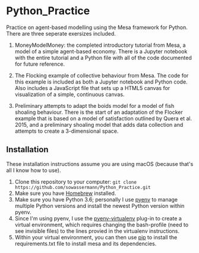 # Python_Practice
Practice on agent-based modelling using the Mesa framework for Python. There are three seperate exersizes included.

1. MoneyModelMoney: the completed introductory tutorial from Mesa, a model of a simple agent-based economy. There is a Jupyter notebook with the entire tutorial and a Python file with all of the code documented for future reference.

2. The Flocking example of collective behaviour from Mesa. The code for this example is included as both a Jupyter notebook and Python code. Also includes a JavaScript file that sets up a HTML5 canvas for visualization of a simple, continuous canvas.

3. Preliminary attempts to adapt the boids model for a model of fish shoaling behaviour. There is the start of an adaptation of the Flocker example that is based on a model of satisfaction outlined by Quera et al. 2015, and a preliminary shoaling model that adds data collection and attempts to create a 3-dimensional space.


## Installation
These installation instructions assume you are using macOS (because that's all I know how to use).

1. Clone this repository to your computer: `git clone https://github.com/sowassermann/Python_Practice.git`
2. Make sure you have [Homebrew](Homebrew) installed.
3. Make sure you have Python 3.6; personally I use [pyenv](pyenv) to manage multiple Python versions and install the newest Python version within pyenv.
4. Since I'm using pyenv, I use the [pyenv-virtualenv](virtualenv) plug-in to create a virtual environment, which requires changing the bash-profile (need to see invisible files) to the lines provied in the virtualenv instructions.
5. Within your virtual environment, you can then use [pip](pip) to install the requirements.txt file to install mesa and its dependencies.


[Homebrew]: https://brew.sh/
[pyenv]: https://github.com/pyenv/pyenv
[virtualenv]: https://github.com/pyenv/pyenv-virtualenv
[pip]: https://pip.pypa.io/en/stable/